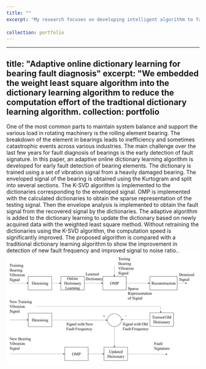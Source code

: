 ```yaml
---
title: ""
excerpt: "My research focuses on developing intelligent algorithm to facilitate the signal processing algorithm and enhance the diagnostic and prognostic capability of the various faults in rotating machineries."

collection: portfolio
---
```

---
title: "Adaptive online dictionary learning for bearing fault diagnosis"
excerpt: "We embedded the weight least square algorithm into the dictionary learning algorithm to reduce the computation effort of the tradtional dictionary learning algorithm.
collection: portfolio
---

One of the most common parts to maintain system balance and support the various load in rotating machinery is the rolling element bearing. The breakdown of the element in bearings leads to inefficiency and sometimes catastrophic events across various industries. The main challenge over the last few years for fault diagnosis of bearings is the early detection of fault signature. In this paper, an adaptive online dictionary learning algorithm is developed for early fault detection of bearing elements. The dictionary is trained using a set of vibration signal from a heavily damaged bearing. The enveloped signal of the bearing is obtained using the Kurtogram and split into several sections. The K-SVD algorithm is implemented to the dictionaries corresponding to the enveloped signal. OMP is implemented with the calculated dictionaries to obtain the sparse representation of the testing signal. Then the envelope analysis is implemented to obtain the fault signal from the recovered signal by the dictionaries. The adaptive algorithm is added to the dictionary learning to update the dictionary based on newly acquired data with the weighted least square method. Without retraining the dictionaries using the K-SVD algorithm, the computation speed is significantly improved. The proposed algorithm is compared with a traditional dictionary learning algorithm to show the improvement in detection of new fault frequency and improved signal to noise ratio..
<br/><img src='/images/MSE.jpg'>
